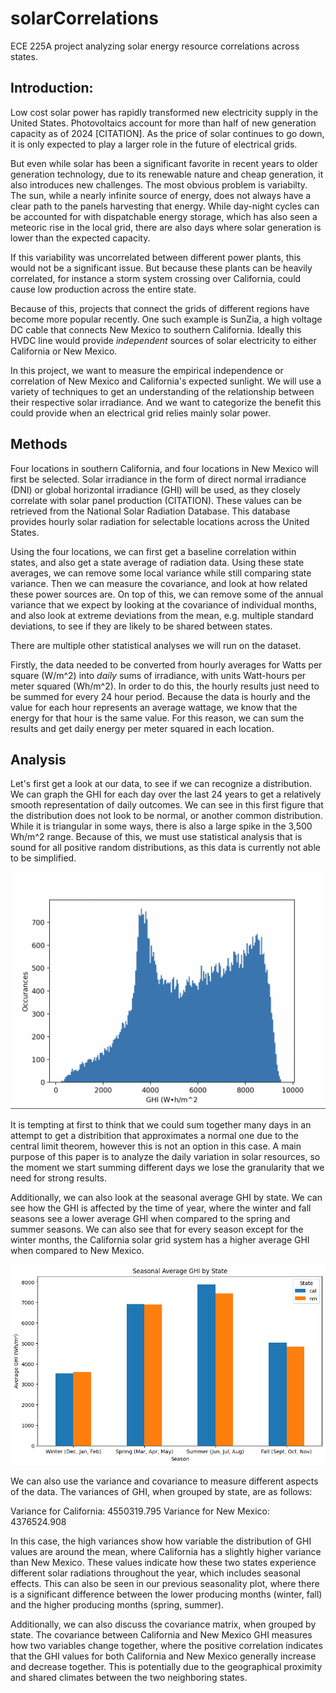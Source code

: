 # solarCorrelations
ECE 225A project analyzing solar energy resource correlations across states.

 ## Introduction:
Low cost solar power has rapidly transformed new electricity supply in the United States.
Photovoltaics account for more than half of new generation capacity as of 2024 [CITATION]. As the
price of solar continues to go down, it is only expected to play a larger role in the future of electrical grids.

But even while solar has been a significant favorite in recent years to older generation technology, due to its renewable
nature and cheap generation, it also introduces new challenges. The most obvious problem is variabilty. The sun, while
a nearly infinite source of energy, does not always have a clear path to the panels harvesting that energy. While day-night
cycles can be accounted for with dispatchable energy storage, which has also seen a meteoric rise in the local grid,
there are also days where solar generation is lower than the expected capacity.

If this variability was uncorrelated between different power plants, this would not be a significant issue.
But because these plants can be heavily correlated, for instance a storm system crossing over California, could
cause low production across the entire state.

Because of this, projects that connect the grids of different regions have become more popular recently. One such example is SunZia,
a high voltage DC cable that connects New Mexico to southern California. Ideally this HVDC line would provide *independent* sources of
solar electricity to either California or New Mexico.

In this project, we want to measure the empirical independence or correlation of New Mexico and California's expected sunlight.
We will use a variety of techniques to get an understanding of the relationship between their respective solar irradiance. And we want to
categorize the benefit this could provide when an electrical grid relies mainly solar power.

 ## Methods

Four locations in southern California, and four locations in New Mexico will first be selected. Solar irradiance in the form of
direct normal irradiance (DNI) or global horizontal irradiance (GHI) will be used, as they closely correlate with solar panel production
(CITATION). These values can be retrieved from the National Solar Radiation Database. This database provides hourly solar radiation for
selectable locations across the United States.

Using the four locations, we can first get a baseline correlation within states, and also get a state average of radiation data.
Using these state averages, we can remove some local variance while still comparing state variance. Then we can measure the covariance,
and look at how related these power sources are. On top of this, we can remove some of the annual variance that we expect by looking
at the covariance of individual months, and also look at extreme deviations from the mean, e.g. multiple standard deviations, to see if
they are likely to be shared between states.

There are multiple other statistical analyses we will run on the dataset.

Firstly, the data needed to be converted from hourly averages for Watts per square (W/m^2) into *daily* sums of irradiance, with units Watt-hours per meter squared (Wh/m^2). In order to do this,
the hourly results just need to be summed for every 24 hour period. Because the data is hourly and the value for each hour represents an
average wattage, we know that the energy for that hour is the same value. For this reason, we can sum the results and get daily energy
per meter squared in each location.

## Analysis

Let's first get a look at our data, to see if we can recognize a distribution. We can graph the GHI for each day over the last
24 years to get a relatively smooth representation of daily outcomes. We can see in this first figure that the distribution does
not look to be normal, or another common distribution. While it is triangular in some ways, there is also a large spike in the 3,500 Wh/m^2 range. Because of this, we must use statistical analysis that is sound for all positive random distributions, as this data is
currently not able to be simplified.


![Figure 1](images/GHI_all_days.png)

It is tempting at first to think that we could sum together many days in an attempt to get a distribition that approximates a normal one due to the central limit theorem, however this is not an option in this case. A main purpose of this paper is to analyze the daily variation in solar resources, so the moment we start summing different days we lose the granularity that we need for strong results.

Additionally, we can also look at the seasonal average GHI by state. We can see how the GHI is affected by the time of year, where the winter and fall seasons see a lower average GHI when compared to the spring and summer seasons. We can also see that for every season except for the winter months, the California solar grid system has a higher average GHI when compared to New Mexico.

![Figure 2](images/seasonal_plot.png)

We can also use the variance and covariance to measure different aspects of the data. The variances of GHI, when grouped by state,  are as follows: 

Variance for California: 4550319.795
Variance for New Mexico: 4376524.908

In this case, the high variances show how variable the distribution of GHI values are around the mean, where California has a slightly higher variance than New Mexico. These values indicate how these two states experience different solar radiations throughout the year, which includes seasonal effects. This can also be seen in our previous seasonality plot, where there is a significant difference between the lower producing months (winter, fall) and the higher producing months (spring, summer).

Additionally, we can also discuss the covariance matrix, when grouped by state. The covariance between California and New Mexico GHI measures how two variables change together, where the positive correlation indicates that the GHI values for both California and New Mexico generally increase and decrease together. This is potentially due to the geographical proximity and shared climates between the two neighboring states. 